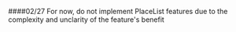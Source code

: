 ####02/27
For now, do not implement PlaceList features due to the complexity and unclarity of the feature's benefit
